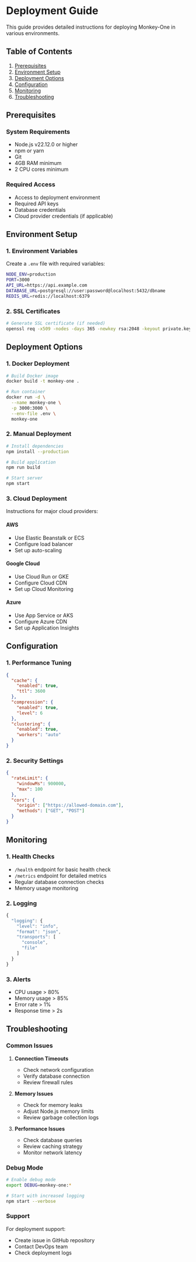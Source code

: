# Deployment Guide

This guide provides detailed instructions for deploying Monkey-One in various environments.

## Table of Contents
1. [Prerequisites](#prerequisites)
2. [Environment Setup](#environment-setup)
3. [Deployment Options](#deployment-options)
4. [Configuration](#configuration)
5. [Monitoring](#monitoring)
6. [Troubleshooting](#troubleshooting)

## Prerequisites

### System Requirements
- Node.js v22.12.0 or higher
- npm or yarn
- Git
- 4GB RAM minimum
- 2 CPU cores minimum

### Required Access
- Access to deployment environment
- Required API keys
- Database credentials
- Cloud provider credentials (if applicable)

## Environment Setup

### 1. Environment Variables
Create a `.env` file with required variables:
```bash
NODE_ENV=production
PORT=3000
API_URL=https://api.example.com
DATABASE_URL=postgresql://user:password@localhost:5432/dbname
REDIS_URL=redis://localhost:6379
```

### 2. SSL Certificates
```bash
# Generate SSL certificate (if needed)
openssl req -x509 -nodes -days 365 -newkey rsa:2048 -keyout private.key -out certificate.crt
```

## Deployment Options

### 1. Docker Deployment
```bash
# Build Docker image
docker build -t monkey-one .

# Run container
docker run -d \
  --name monkey-one \
  -p 3000:3000 \
  --env-file .env \
  monkey-one
```

### 2. Manual Deployment
```bash
# Install dependencies
npm install --production

# Build application
npm run build

# Start server
npm start
```

### 3. Cloud Deployment
Instructions for major cloud providers:

#### AWS
- Use Elastic Beanstalk or ECS
- Configure load balancer
- Set up auto-scaling

#### Google Cloud
- Use Cloud Run or GKE
- Configure Cloud CDN
- Set up Cloud Monitoring

#### Azure
- Use App Service or AKS
- Configure Azure CDN
- Set up Application Insights

## Configuration

### 1. Performance Tuning
```json
{
  "cache": {
    "enabled": true,
    "ttl": 3600
  },
  "compression": {
    "enabled": true,
    "level": 6
  },
  "clustering": {
    "enabled": true,
    "workers": "auto"
  }
}
```

### 2. Security Settings
```json
{
  "rateLimit": {
    "windowMs": 900000,
    "max": 100
  },
  "cors": {
    "origin": ["https://allowed-domain.com"],
    "methods": ["GET", "POST"]
  }
}
```

## Monitoring

### 1. Health Checks
- `/health` endpoint for basic health check
- `/metrics` endpoint for detailed metrics
- Regular database connection checks
- Memory usage monitoring

### 2. Logging
```javascript
{
  "logging": {
    "level": "info",
    "format": "json",
    "transports": [
      "console",
      "file"
    ]
  }
}
```

### 3. Alerts
- CPU usage > 80%
- Memory usage > 85%
- Error rate > 1%
- Response time > 2s

## Troubleshooting

### Common Issues

1. **Connection Timeouts**
   - Check network configuration
   - Verify database connection
   - Review firewall rules

2. **Memory Issues**
   - Check for memory leaks
   - Adjust Node.js memory limits
   - Review garbage collection logs

3. **Performance Issues**
   - Check database queries
   - Review caching strategy
   - Monitor network latency

### Debug Mode
```bash
# Enable debug mode
export DEBUG=monkey-one:*

# Start with increased logging
npm start --verbose
```

### Support
For deployment support:
- Create issue in GitHub repository
- Contact DevOps team
- Check deployment logs
